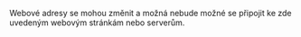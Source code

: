 Webové adresy se mohou změnit a možná nebude možné se připojit ke zde uvedeným webovým stránkám nebo serverům.